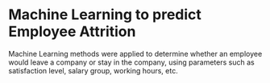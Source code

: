 # Machine Learning to predict Employee Attrition  
Machine Learning methods were applied to determine whether an employee would leave a company or stay in the company, using parameters such as satisfaction level, salary group, working hours, etc.

